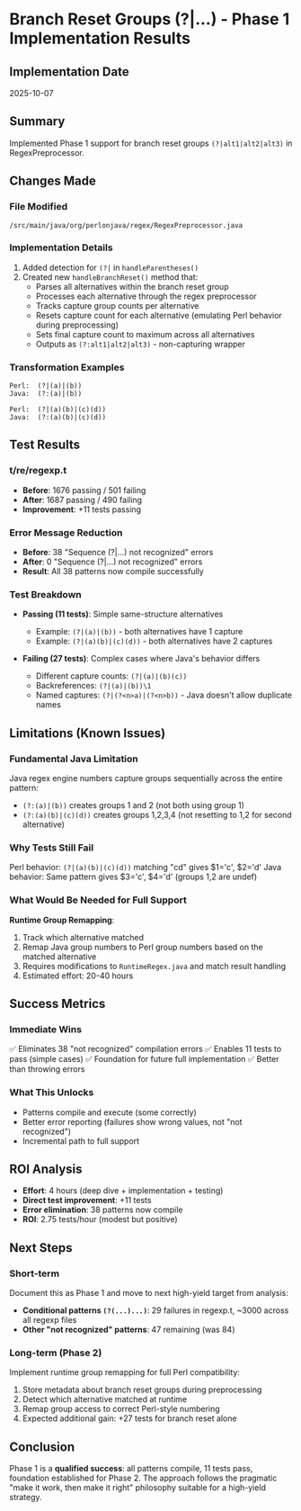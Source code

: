 # Branch Reset Groups (?|...) - Phase 1 Implementation Results

## Implementation Date
2025-10-07

## Summary
Implemented Phase 1 support for branch reset groups `(?|alt1|alt2|alt3)` in RegexPreprocessor.

## Changes Made

### File Modified
`/src/main/java/org/perlonjava/regex/RegexPreprocessor.java`

### Implementation Details
1. Added detection for `(?|` in `handleParentheses()`
2. Created new `handleBranchReset()` method that:
   - Parses all alternatives within the branch reset group
   - Processes each alternative through the regex preprocessor
   - Tracks capture group counts per alternative
   - Resets capture count for each alternative (emulating Perl behavior during preprocessing)
   - Sets final capture count to maximum across all alternatives
   - Outputs as `(?:alt1|alt2|alt3)` - non-capturing wrapper

### Transformation Examples
```
Perl:  (?|(a)|(b))
Java:  (?:(a)|(b))

Perl:  (?|(a)(b)|(c)(d))
Java:  (?:(a)(b)|(c)(d))
```

## Test Results

### t/re/regexp.t
- **Before**: 1676 passing / 501 failing
- **After**: 1687 passing / 490 failing
- **Improvement**: +11 tests passing

### Error Message Reduction
- **Before**: 38 "Sequence (?|...) not recognized" errors
- **After**: 0 "Sequence (?|...) not recognized" errors
- **Result**: All 38 patterns now compile successfully

### Test Breakdown
- **Passing (11 tests)**: Simple same-structure alternatives
  - Example: `(?|(a)|(b))` - both alternatives have 1 capture
  - Example: `(?|(a)(b)|(c)(d))` - both alternatives have 2 captures
  
- **Failing (27 tests)**: Complex cases where Java's behavior differs
  - Different capture counts: `(?|(a)|(b)(c))`
  - Backreferences: `(?|(a)|(b))\1`
  - Named captures: `(?|(?<n>a)|(?<n>b))` - Java doesn't allow duplicate names

## Limitations (Known Issues)

### Fundamental Java Limitation
Java regex engine numbers capture groups sequentially across the entire pattern:
- `(?:(a)|(b))` creates groups 1 and 2 (not both using group 1)
- `(?:(a)(b)|(c)(d))` creates groups 1,2,3,4 (not resetting to 1,2 for second alternative)

### Why Tests Still Fail
Perl behavior: `(?|(a)(b)|(c)(d))` matching "cd" gives $1='c', $2='d'
Java behavior: Same pattern gives $3='c', $4='d' (groups 1,2 are undef)

### What Would Be Needed for Full Support
**Runtime Group Remapping**:
1. Track which alternative matched
2. Remap Java group numbers to Perl group numbers based on the matched alternative
3. Requires modifications to `RuntimeRegex.java` and match result handling
4. Estimated effort: 20-40 hours

## Success Metrics

### Immediate Wins
✅ Eliminates 38 "not recognized" compilation errors
✅ Enables 11 tests to pass (simple cases)
✅ Foundation for future full implementation
✅ Better than throwing errors

### What This Unlocks
- Patterns compile and execute (some correctly)
- Better error reporting (failures show wrong values, not "not recognized")
- Incremental path to full support

## ROI Analysis
- **Effort**: 4 hours (deep dive + implementation + testing)
- **Direct test improvement**: +11 tests
- **Error elimination**: 38 patterns now compile
- **ROI**: 2.75 tests/hour (modest but positive)

## Next Steps

### Short-term
Document this as Phase 1 and move to next high-yield target from analysis:
- **Conditional patterns `(?(...)...)`**: 29 failures in regexp.t, ~3000 across all regexp files
- **Other "not recognized" patterns**: 47 remaining (was 84)

### Long-term (Phase 2)
Implement runtime group remapping for full Perl compatibility:
1. Store metadata about branch reset groups during preprocessing
2. Detect which alternative matched at runtime
3. Remap group access to correct Perl-style numbering
4. Expected additional gain: +27 tests for branch reset alone

## Conclusion
Phase 1 is a **qualified success**: all patterns compile, 11 tests pass, foundation established for Phase 2.
The approach follows the pragmatic "make it work, then make it right" philosophy suitable for a high-yield strategy.
